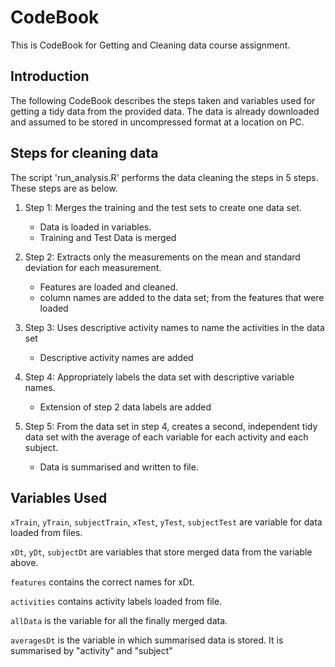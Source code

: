 CodeBook
========

This is CodeBook for Getting and Cleaning data course assignment. 

Introduction
------------
The following CodeBook describes the steps taken and variables used for getting a tidy data from the provided data. The data is already downloaded and assumed to be stored in uncompressed format at a location on PC.


Steps for cleaning data
-----------------------
The script 'run_analysis.R' performs the data cleaning the steps in 5 steps. These steps are as below.

1. Step 1: Merges the training and the test sets to create one data set.
	* Data is loaded in variables. 
	* Training and Test Data is merged

2. Step 2: Extracts only the measurements on the mean and standard deviation for each measurement.
	* Features are loaded and cleaned.
	* column names are added to the data set; from the features that were loaded

3. Step 3: Uses descriptive activity names to name the activities in the data set
	* Descriptive activity names are added

4. Step 4: Appropriately labels the data set with descriptive variable names.
	* Extension of step 2 data labels are added

5. Step 5: From the data set in step 4, creates a second, independent tidy data set with the average of each variable for each activity and each subject.
	* Data is summarised and written to file.

	
Variables Used
--------------

`xTrain`, `yTrain`, `subjectTrain`, `xTest`, `yTest`, `subjectTest` are variable for data loaded from files.

`xDt`, `yDt`, `subjectDt` are variables that store merged data from the variable above.

`features` contains the correct names for xDt.

`activities` contains activity labels loaded from file.

`allData` is the variable for all the finally merged data.

`averagesDt` is the variable in which summarised data is stored. It is summarised by "activity" and "subject"






